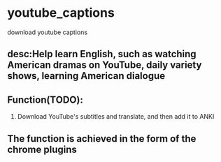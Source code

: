 # youtube_captions
download youtube captions

## desc:Help learn English, such as watching American dramas on YouTube, daily variety shows, learning American dialogue

## Function(TODO):
1. Download YouTube's subtitles and translate, and then add it to ANKI



## The function is achieved in the form of the chrome plugins



